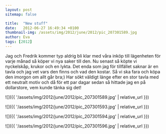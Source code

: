```yaml
---
layout: post
sitemap: false

title:  "New stuff"
date:   2012-06-27 16:49:34 +0100
thumbnail-img: /assets/img/2012/june/2012/pic_207301589.jpg
author: Eva
tags: [2012]
---
```


Jag och Fredrik kommer typ aldrig bli klar med våra inköp till lägenheten för varje månad så köper vi nya saker till den. Nu senast så köpte vi nyckelskåp, krukor och en lykta. Det enda som jag för tillfället saknar är en tavla och jag vet vars den finns och vad den kostar. Så vi ska fara och köpa den imorgon om allt går bra;) Har sökt väldigt länge efter en stor tavla med ett neutralt motiv och då för ett par dagar sedan så hittade jag en på dollarstore, vem kunde tänka sig det!

![]({{ '/assets/img/2012/june/2012/pic_207301589.jpg'  | relative_url }})

![]({{ '/assets/img/2012/june/2012/pic_207301593.jpg'  | relative_url }})

![]({{ '/assets/img/2012/june/2012/pic_207301594.jpg'  | relative_url }})

![]({{ '/assets/img/2012/june/2012/pic_207301596.jpg'  | relative_url }})

